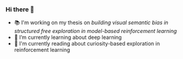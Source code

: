 ### Hi there 👋

<!--
**pulkitgoyal56/pulkitgoyal56** is a ✨ _special_ ✨ repository because its `README.md` (this file) appears on your GitHub profile.

Here are some ideas to get you started:

- 🔭 I’m currently working on ...
- 🌱 I’m currently learning ...
- 👯 I’m looking to collaborate on ...
- 🤔 I’m looking for help with ...
- 💬 Ask me about ...
- 📫 How to reach me: ...
- 😄 Pronouns: ...
- ⚡ Fun fact: ...
-->

<!-- - 🔭 I’m working on documenting my fNIRS data analysis pipeline library -->
- 📚 I'm working on my thesis on *building visual semantic bias in structured free exploration in model-based reinforcement learning*
- 🌱 I’m currently learning about deep learning
- 📖 I'm currently reading about curiosity-based exploration in reinforcement learning
